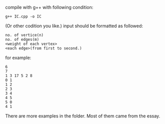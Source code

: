 
compile with g++ with following condition:

	g++ IC.cpp -o IC

(Or other codition you like.)
input should be formatted as followed:

	no. of vertice(n)
	no. of edges(m)
	<weight of each vertex>
	<each edge>(from first to second.)

for example:

	6
	7
	1 3 17 5 2 8
	0 1
	1 2
	2 3
	3 4
	4 5
	5 0
	4 1

There are more examples in the folder. Most of them came from the essay.
